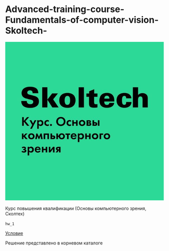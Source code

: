 # Advanced-training-course-Fundamentals-of-computer-vision-Skoltech-

<!-- #region -->
<p align="center">
<img  src="logo.jpg">
</p>

Курс повышения квалификации (Основы компьютерного зрения, Сколтех)

```hw_1``` 

[Условие](https://docs.google.com/document/d/1PvvMtPzK518Z_XYtlH0gbMNcDJGUOCeKIpZ49hSX5yg/edit)

Решение представлено в корневом каталоге
